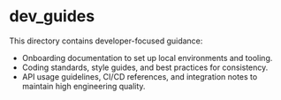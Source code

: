 ﻿# dev_guides

This directory contains developer-focused guidance:

- Onboarding documentation to set up local environments and tooling.
- Coding standards, style guides, and best practices for consistency.
- API usage guidelines, CI/CD references, and integration notes to maintain high engineering quality.

